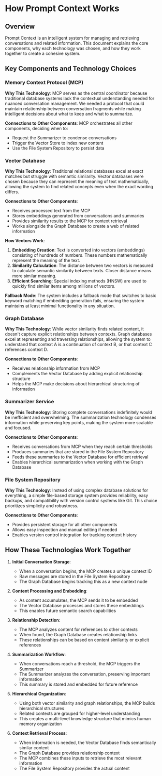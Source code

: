# How Prompt Context Works

## Overview

Prompt Context is an intelligent system for managing and retrieving conversations and related information. This document explains the core components, why each technology was chosen, and how they work together to create a cohesive system.

## Key Components and Technology Choices

### Memory Context Protocol (MCP)

**Why This Technology**: MCP serves as the central coordinator because traditional database systems lack the contextual understanding needed for nuanced conversation management. We needed a protocol that could maintain relationship between conversation fragments while making intelligent decisions about what to keep and what to summarize.

**Connections to Other Components**: MCP orchestrates all other components, deciding when to:
- Request the Summarizer to condense conversations
- Trigger the Vector Store to index new content
- Use the File System Repository to persist data

### Vector Database

**Why This Technology**: Traditional relational databases excel at exact matches but struggle with semantic similarity. Vector databases were chosen because they can represent the meaning of text mathematically, allowing the system to find related concepts even when the exact wording differs.

**Connections to Other Components**: 
- Receives processed text from the MCP
- Stores embeddings generated from conversations and summaries
- Provides similarity results to the MCP for context retrieval
- Works alongside the Graph Database to create a web of related information

**How Vectors Work**:
1. **Embedding Creation**: Text is converted into vectors (embeddings) consisting of hundreds of numbers. These numbers mathematically represent the meaning of the text.
2. **Similarity Calculation**: The distance between two vectors is measured to calculate semantic similarity between texts. Closer distance means more similar meaning.
3. **Efficient Searching**: Special indexing methods (HNSW) are used to quickly find similar items among millions of vectors.

**Fallback Mode**: The system includes a fallback mode that switches to basic keyword matching if embedding generation fails, ensuring the system maintains at least minimal functionality in any situation.

### Graph Database

**Why This Technology**: While vector similarity finds related content, it doesn't capture explicit relationships between contexts. Graph databases excel at representing and traversing relationships, allowing the system to understand that context A is a continuation of context B, or that context C references context D.

**Connections to Other Components**:
- Receives relationship information from MCP
- Complements the Vector Database by adding explicit relationship structure
- Helps the MCP make decisions about hierarchical structuring of information

### Summarizer Service

**Why This Technology**: Storing complete conversations indefinitely would be inefficient and overwhelming. The summarization technology condenses information while preserving key points, making the system more scalable and focused.

**Connections to Other Components**:
- Receives conversations from MCP when they reach certain thresholds
- Produces summaries that are stored in the File System Repository
- Feeds these summaries to the Vector Database for efficient retrieval
- Enables hierarchical summarization when working with the Graph Database

### File System Repository

**Why This Technology**: Instead of using complex database solutions for everything, a simple file-based storage system provides reliability, easy backups, and compatibility with version control systems like Git. This choice prioritizes simplicity and robustness.

**Connections to Other Components**:
- Provides persistent storage for all other components
- Allows easy inspection and manual editing if needed
- Enables version control integration for tracking context history

## How These Technologies Work Together

1. **Initial Conversation Storage**: 
   - When a conversation begins, the MCP creates a unique context ID
   - Raw messages are stored in the File System Repository
   - The Graph Database begins tracking this as a new context node

2. **Content Processing and Embedding**: 
   - As content accumulates, the MCP sends it to be embedded
   - The Vector Database processes and stores these embeddings
   - This enables future semantic search capabilities

3. **Relationship Detection**:
   - The MCP analyzes content for references to other contexts
   - When found, the Graph Database creates relationship links
   - These relationships can be based on content similarity or explicit references

4. **Summarization Workflow**:
   - When conversations reach a threshold, the MCP triggers the Summarizer
   - The Summarizer analyzes the conversation, preserving important information
   - This summary is stored and embedded for future reference

5. **Hierarchical Organization**:
   - Using both vector similarity and graph relationships, the MCP builds hierarchical structures
   - Related contexts are grouped for higher-level understanding
   - This creates a multi-level knowledge structure that mimics human memory organization

6. **Context Retrieval Process**:
   - When information is needed, the Vector Database finds semantically similar content
   - The Graph Database provides relationship context
   - The MCP combines these inputs to retrieve the most relevant information
   - The File System Repository provides the actual content
